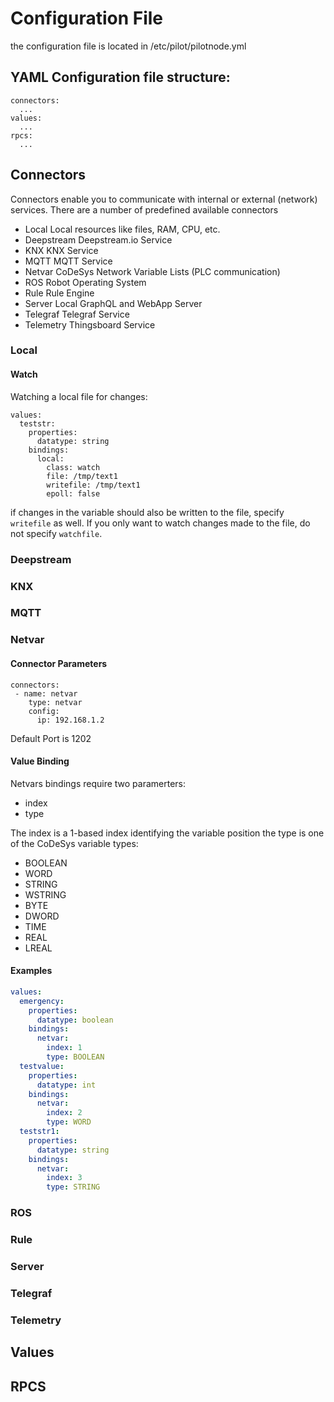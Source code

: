 # Configuration File

the configuration file is located in /etc/pilot/pilotnode.yml

## YAML Configuration file structure:

```
connectors:
  ...
values:
  ...
rpcs:
  ...
```

## Connectors

Connectors enable you to communicate with internal or external (network) services.
There are a number of predefined available connectors
- Local
  Local resources like files, RAM, CPU, etc.
- Deepstream
  Deepstream.io Service
- KNX
  KNX Service
- MQTT
  MQTT Service
- Netvar
  CoDeSys Network Variable Lists (PLC communication)
- ROS
  Robot Operating System
- Rule
  Rule Engine
- Server
  Local GraphQL and WebApp Server
- Telegraf
  Telegraf Service
- Telemetry
  Thingsboard Service

### Local

#### Watch

Watching a local file for changes:
```
values:
  teststr:
    properties:
      datatype: string
    bindings:
      local:
        class: watch
        file: /tmp/text1
        writefile: /tmp/text1
        epoll: false
```
if changes in the variable should also be written to the file, specify `writefile` as well.
If you only want to watch changes made to the file, do not specify `watchfile`.

### Deepstream

### KNX

### MQTT

### Netvar

#### Connector Parameters

```
connectors:
 - name: netvar
    type: netvar
    config:
      ip: 192.168.1.2
```

Default Port is 1202

#### Value Binding

Netvars bindings require two paramerters:
- index
- type

The index is a 1-based index identifying the variable position
the type is one of the CoDeSys variable types:
-  BOOLEAN
-  WORD
-  STRING
-  WSTRING
-  BYTE
-  DWORD
-  TIME
-  REAL
-  LREAL

#### Examples

```yaml
values:
  emergency:
    properties:
      datatype: boolean
    bindings:
      netvar:
        index: 1
        type: BOOLEAN
  testvalue:
    properties:
      datatype: int
    bindings:
      netvar:
        index: 2
        type: WORD
  teststr1:
    properties:
      datatype: string
    bindings:
      netvar:
        index: 3
        type: STRING
```

### ROS

### Rule

### Server

### Telegraf

### Telemetry

## Values


## RPCS
